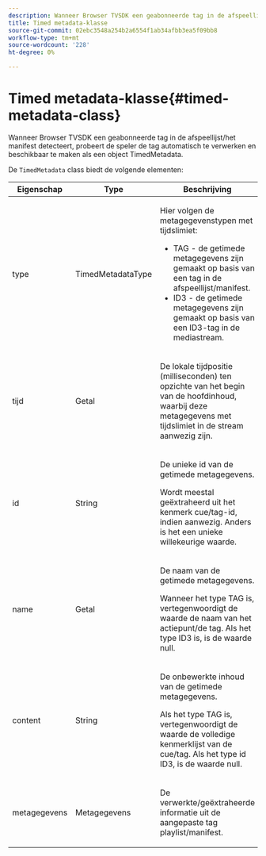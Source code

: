 ```yaml
---
description: Wanneer Browser TVSDK een geabonneerde tag in de afspeellijst/het manifest detecteert, probeert de speler de tag automatisch te verwerken en beschikbaar te maken als een object TimedMetadata.
title: Timed metadata-klasse
source-git-commit: 02ebc3548a254b2a6554f1ab34afbb3ea5f09bb8
workflow-type: tm+mt
source-wordcount: '228'
ht-degree: 0%

---
```


# Timed metadata-klasse{#timed-metadata-class}

Wanneer Browser TVSDK een geabonneerde tag in de afspeellijst/het manifest detecteert, probeert de speler de tag automatisch te verwerken en beschikbaar te maken als een object TimedMetadata.

De `TimedMetadata` class biedt de volgende elementen:

<table id="table_5827A0626EDC45F68DC3E7644F3EFF69"> 
 <thead> 
  <tr> 
   <th colname="col1" class="entry"> Eigenschap </th> 
   <th colname="col02" class="entry"> Type </th> 
   <th colname="col2" class="entry"> Beschrijving </th> 
  </tr>
 </thead>
 <tbody> 
  <tr> 
   <td colname="col1"> <p>type </p> </td> 
   <td colname="col02"> <p><span class="codeph"> TimedMetadataType</span> </p> </td> 
   <td colname="col2"> <p>Hier volgen de metagegevenstypen met tijdslimiet: 
     <ul id="ul_E79C375A54C64BF09A927EE8983E98E3"> 
      <li id="li_F1907521CDBE47E282A87AF0A7A1477A">TAG - de getimede metagegevens zijn gemaakt op basis van een tag in de afspeellijst/manifest. </li> 
      <li id="li_5B0C0B0F247144709F86E6654A5AB500">ID3 - de getimede metagegevens zijn gemaakt op basis van een ID3-tag in de mediastream. </li> 
     </ul> </p> </td> 
  </tr> 
  <tr> 
   <td colname="col1"> <p>tijd </p> </td> 
   <td colname="col02"> <p>Getal </p> </td> 
   <td colname="col2"> <p>De lokale tijdpositie (milliseconden) ten opzichte van het begin van de hoofdinhoud, waarbij deze metagegevens met tijdslimiet in de stream aanwezig zijn. </p> </td> 
  </tr> 
  <tr> 
   <td colname="col1"> <p>id </p> </td> 
   <td colname="col02"> <p>String </p> </td> 
   <td colname="col2"> <p>De unieke id van de getimede metagegevens. </p> <p>Wordt meestal geëxtraheerd uit het kenmerk cue/tag-id, indien aanwezig. Anders is het een unieke willekeurige waarde. </p> </td> 
  </tr> 
  <tr> 
   <td colname="col1"> <p>name </p> </td> 
   <td colname="col02"> <p>Getal </p> </td> 
   <td colname="col2"> <p>De naam van de getimede metagegevens. </p> <p>Wanneer het type TAG is, vertegenwoordigt de waarde de naam van het actiepunt/de tag. Als het type ID3 is, is de waarde null. </p> </td> 
  </tr> 
  <tr> 
   <td colname="col1"> <p>content </p> </td> 
   <td colname="col02"> <p>String </p> </td> 
   <td colname="col2"> <p>De onbewerkte inhoud van de getimede metagegevens. </p> <p>Als het type TAG is, vertegenwoordigt de waarde de volledige kenmerklijst van de cue/tag. Als het type id ID3, is de waarde null. </p> </td> 
  </tr> 
  <tr> 
   <td colname="col1"> <p>metagegevens </p> </td> 
   <td colname="col02"> <p><span class="codeph"> Metagegevens</span> </p> </td> 
   <td colname="col2"> <p>De verwerkte/geëxtraheerde informatie uit de aangepaste tag playlist/manifest. </p> </td> 
  </tr> 
 </tbody> 
</table>
